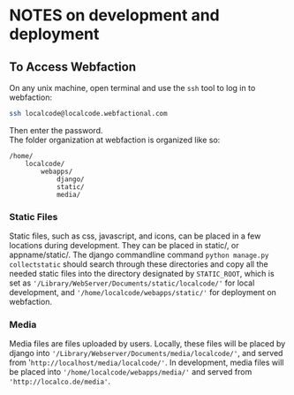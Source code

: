# NOTES on development and deployment

## To Access Webfaction

On any unix machine, open terminal and use the `ssh` tool to log in to webfaction:

```bash
ssh localcode@localcode.webfactional.com
```

Then enter the password.  
The folder organization at webfaction is organized like so:

```
/home/
    localcode/
        webapps/
            django/
            static/
            media/
```

### Static Files

Static files, such as css, javascript, and icons, can be placed in a few locations during development. They can be placed in static/, or appname/static/. The django commandline command `python manage.py collectstatic` should search through these directories and copy all the needed static files into the directory designated by `STATIC_ROOT`, which is set as `'/Library/WebServer/Documents/static/localcode/'` for local development, and `'/home/localcode/webapps/static/'` for deployment on webfaction.

### Media

Media files are files uploaded by users. Locally, these files will be placed by django into `'/Library/Webserver/Documents/media/localcode/'`, and served from '`http://localhost/media/localcode/'`. In development, media files will be placed into `'/home/localcode/webapps/media/'` and served from `'http://localco.de/media'`.




